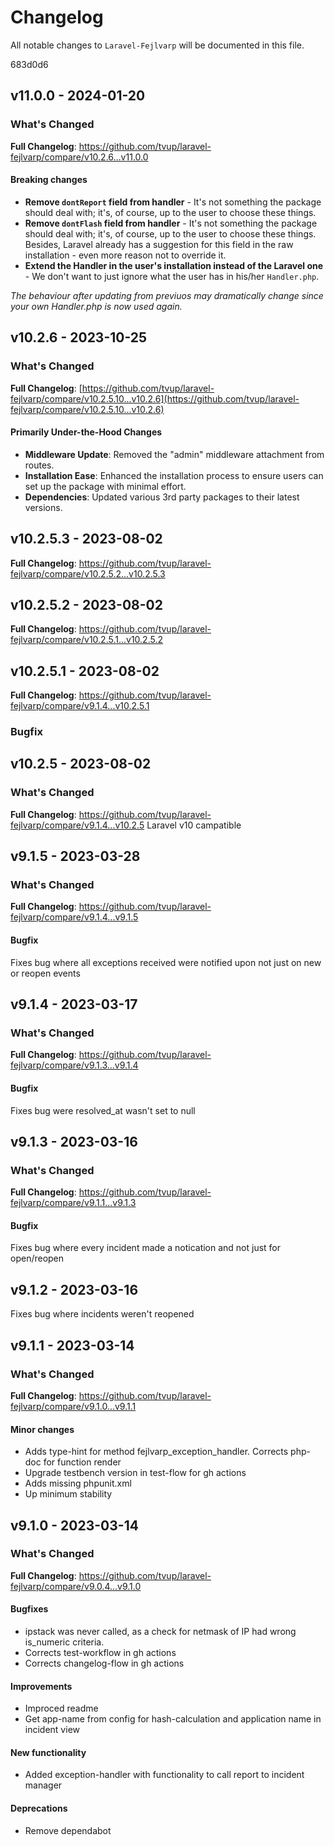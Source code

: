 # Changelog

All notable changes to `Laravel-Fejlvarp` will be documented in this file.

683d0d6

## v11.0.0 - 2024-01-20

### What's Changed

**Full Changelog**: https://github.com/tvup/laravel-fejlvarp/compare/v10.2.6...v11.0.0

#### Breaking changes

- **Remove `dontReport` field from handler** - It's not something the package should deal with; it's, of course, up to the user to choose these things.
- **Remove `dontFlash` field from handler** - It's not something the package should deal with; it's, of course, up to the user to choose these things. Besides, Laravel already has a suggestion for this field in the raw installation - even more reason not to override it.
- **Extend the Handler in the user's installation instead of the Laravel one** - We don't want to just ignore what the user has in his/her `Handler.php`.

*The behaviour after updating from previuos may dramatically change since your own Handler.php is now used again.*

## v10.2.6 - 2023-10-25

### What's Changed

**Full Changelog**: [https://github.com/tvup/laravel-fejlvarp/compare/v10.2.5.10...v10.2.6](https://github.com/tvup/laravel-fejlvarp/compare/v10.2.5.10...v10.2.6)

#### Primarily Under-the-Hood Changes

- **Middleware Update**: Removed the "admin" middleware attachment from routes.
- **Installation Ease**: Enhanced the installation process to ensure users can set up the package with minimal effort.
- **Dependencies**: Updated various 3rd party packages to their latest versions.

## v10.2.5.3 - 2023-08-02

**Full Changelog**: https://github.com/tvup/laravel-fejlvarp/compare/v10.2.5.2...v10.2.5.3

## v10.2.5.2 - 2023-08-02

**Full Changelog**: https://github.com/tvup/laravel-fejlvarp/compare/v10.2.5.1...v10.2.5.2

## v10.2.5.1 - 2023-08-02

**Full Changelog**: https://github.com/tvup/laravel-fejlvarp/compare/v9.1.4...v10.2.5.1

### Bugfix

## v10.2.5 - 2023-08-02

### What's Changed

**Full Changelog**: https://github.com/tvup/laravel-fejlvarp/compare/v9.1.4...v10.2.5
Laravel v10 campatible

## v9.1.5 - 2023-03-28

### What's Changed

**Full Changelog**: https://github.com/tvup/laravel-fejlvarp/compare/v9.1.4...v9.1.5

#### Bugfix

Fixes bug where all exceptions received were notified upon not just on new or reopen events

## v9.1.4 - 2023-03-17

### What's Changed

**Full Changelog**: https://github.com/tvup/laravel-fejlvarp/compare/v9.1.3...v9.1.4

#### Bugfix

Fixes bug were resolved_at wasn't set to null

## v9.1.3 - 2023-03-16

### What's Changed

**Full Changelog**: https://github.com/tvup/laravel-fejlvarp/compare/v9.1.1...v9.1.3

#### Bugfix

Fixes bug where every incident made a notication and not just for open/reopen

## v9.1.2 - 2023-03-16

Fixes bug where incidents weren't reopened

## v9.1.1 - 2023-03-14

### What's Changed

**Full Changelog**: https://github.com/tvup/laravel-fejlvarp/compare/v9.1.0...v9.1.1

#### Minor changes

- Adds type-hint for method fejlvarp_exception_handler. Corrects php-doc for function render
- Upgrade testbench version in test-flow for gh actions
- Adds missing phpunit.xml
- Up minimum stability

## v9.1.0 - 2023-03-14

### What's Changed

**Full Changelog**: https://github.com/tvup/laravel-fejlvarp/compare/v9.0.4...v9.1.0

#### Bugfixes

- ipstack was never called, as a check for netmask of IP had wrong is_numeric criteria.
- Corrects test-workflow in gh actions
- Corrects changelog-flow in gh actions

#### Improvements

- Improced readme
- Get app-name from config for hash-calculation and application name in incident view

#### New functionality

- Added exception-handler with functionality to call report to incident manager

#### Deprecations

- Remove dependabot
